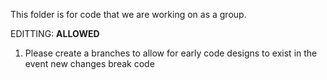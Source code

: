 This folder is for code that we are working on as a group. 

EDITTING: __ALLOWED__

1. Please create a branches to allow for early code designs to exist in the event new changes break code
